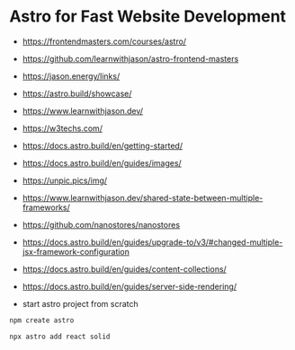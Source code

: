 # Astro for Fast Website Development

- <https://frontendmasters.com/courses/astro/>

* <https://github.com/learnwithjason/astro-frontend-masters>
* <https://jason.energy/links/>
* <https://astro.build/showcase/>
* <https://www.learnwithjason.dev/>
* <https://w3techs.com/>
* <https://docs.astro.build/en/getting-started/>
* <https://docs.astro.build/en/guides/images/>
* <https://unpic.pics/img/>
* <https://www.learnwithjason.dev/shared-state-between-multiple-frameworks/>
* <https://github.com/nanostores/nanostores>
* <https://docs.astro.build/en/guides/upgrade-to/v3/#changed-multiple-jsx-framework-configuration>
* <https://docs.astro.build/en/guides/content-collections/>
* <https://docs.astro.build/en/guides/server-side-rendering/>

* start astro project from scratch

```bash
npm create astro
```

```bash
npx astro add react solid
```
